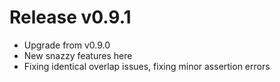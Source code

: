 # Release v0.9.1

- Upgrade from v0.9.0
- New snazzy features here
- Fixing identical overlap issues, fixing minor assertion errors
